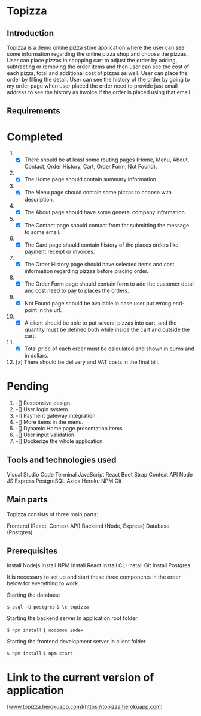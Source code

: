 # Topizza

## Introduction

Topizza is a demo online pizza store application where the user can see some information regarding the online pizza shop and choose the pizzas. User can place pizzas in shopping cart to adjust the order by adding, subtracting or removing the order items and then user can see the cost of each pizza, total and additional cost of pizzas as well. User can place the order by filling the detail. User can see the history of the order by going to my order page when user placed the order need to provide just email address to see the history as invoice if the order is placed using that email.

## Requirements

# Completed

1. -[x] There should be at least some routing pages (Home, Menu, About, Contact, Order History, Cart, Order Form, Not Found).
1. -[x] The Home page should contain summary information.
1. -[x] The Menu page should contain some pizzas to choose with description.
1. -[x] The About page should have some general company information.
1. -[x] The Contact page should contact from for submitting the message to some email.
1. -[x] The Card page should contain history of the places orders like payment receipt or invoices.
1. -[x] The Order History page should have selected items and cost information regarding pizzas before placing order.
1. -[x] The Order Form page should contain form to add the customer detail and cost need to pay to places the orders.
1. -[x] Not Found page should be available in case user put wrong end-point in the url.
1. -[x] A client should be able to put several pizzas into cart, and the quantity must be defined both while
   inside the cart and outside the cart.
1. -[x] Total price of each order must be calculated and shown in euros and in dollars.
1. [x] There should be delivery and VAT costs in the final bill.

# Pending

1. -[] Responsive design.
1. -[] User login system.
1. -[] Payment gateway integration.
1. -[] More items in the menu.
1. -[] Dynamic Home page presentation items.
1. -[] User input validation.
1. -[] Dockerize the whole application.

## Tools and technologies used

Visual Studio Code
Terminal
JavaScript
React
Boot Strap
Context API
Node JS
Express
PostgreSQL
Axios
Heroku
NPM
Git

## Main parts

Topizza consists of three main parts:

Frontend (React, Context API)
Backend (Node, Express)
Database (Postgres)

## Prerequisites

Install Nodejs
Install NPM
Install React
Install CLI
Install Git
Install Postgres

It is necessary to set up and start these three components in the order below for everything to work.

Starting the database

`$ psql -U postgres`
`$ \c topizza`

Starting the backend server
In application root folder.

`$ npm install`
`$ nodomon index`

Starting the frontend development server
In client folder

`$ npm install`
`$ npm start`

# Link to the current version of application

[www.topizza.herokuapp.com](https://topizza.herokuapp.com)
